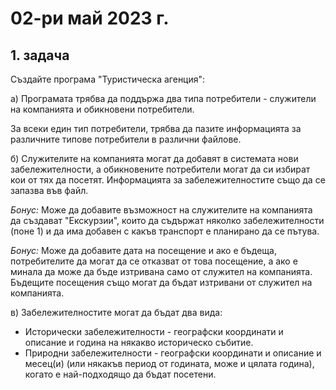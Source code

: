 # 02-ри май 2023 г.

## 1. задача
Създайте програма "Туристическа агенция":

а) Програмата трябва да поддържа два типа потребители - служители на компанията и обикновени потребители.

За всеки един тип потребители, трябва да пазите информацията за различните типове потребители в различни файлове.

б) Служителите на компанията могат да добавят в системата нови забележителности, а обикновените потребители могат да си избират кои от тях да посетят. Информацията за забележителностите също да се запазва във файл.

*Бонус:* Може да добавите възможност на служителите на компанията да създават "Екскурзии", които да съдържат няколко забележителности (поне 1) и да има добавен с какъв транспорт е планирано да се пътува.

*Бонус:* Може да добавите дата на посещение и ако е бъдеща, потребителите да могат да се отказват от това посещение, а ако е минала да може да бъде изтривана само от служител на компанията. Бъдещите посещения също могат да бъдат изтривани от служител на компанията.

в) Забележителностите могат да бъдат два вида:
- Исторически забележителности - географски координати и описание и година на някакво историческо събитие.
- Природни забележителности - географски координати и описание и месец(и) (или някакъв период от годината, може и цялата година), когато е най-подходящо да бъдат посетени.
